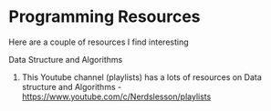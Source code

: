 # Programming Resources

Here are a couple of resources I find interesting 


Data Structure and Algorithms 
1. This Youtube channel (playlists) has a lots of resources on Data structure and Algorithms - https://www.youtube.com/c/Nerdslesson/playlists
